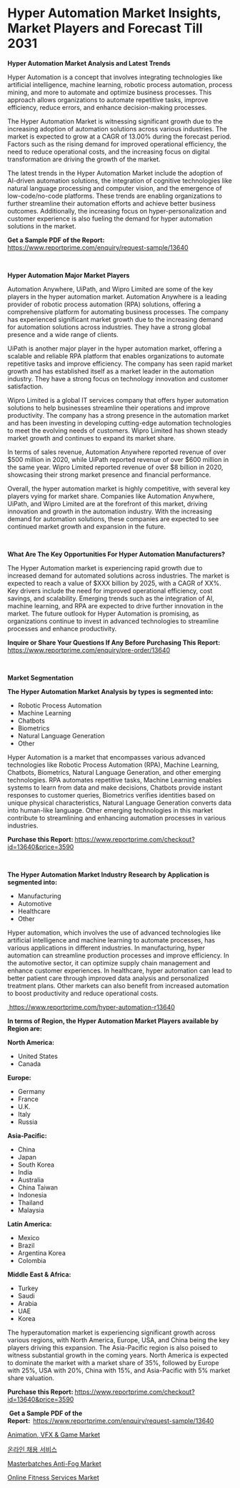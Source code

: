 <p><h1>Hyper Automation Market Insights, Market Players and Forecast Till 2031</h1></p><p><strong>Hyper Automation Market Analysis and Latest Trends</strong></p>
<p><p>Hyper Automation is a concept that involves integrating technologies like artificial intelligence, machine learning, robotic process automation, process mining, and more to automate and optimize business processes. This approach allows organizations to automate repetitive tasks, improve efficiency, reduce errors, and enhance decision-making processes.</p><p>The Hyper Automation Market is witnessing significant growth due to the increasing adoption of automation solutions across various industries. The market is expected to grow at a CAGR of 13.00% during the forecast period. Factors such as the rising demand for improved operational efficiency, the need to reduce operational costs, and the increasing focus on digital transformation are driving the growth of the market.</p><p>The latest trends in the Hyper Automation Market include the adoption of AI-driven automation solutions, the integration of cognitive technologies like natural language processing and computer vision, and the emergence of low-code/no-code platforms. These trends are enabling organizations to further streamline their automation efforts and achieve better business outcomes. Additionally, the increasing focus on hyper-personalization and customer experience is also fueling the demand for hyper automation solutions in the market.</p></p>
<p><strong>Get a Sample PDF of the Report:&nbsp;</strong> <a href="https://www.reportprime.com/enquiry/request-sample/13640">https://www.reportprime.com/enquiry/request-sample/13640</a></p>
<p>&nbsp;</p>
<p><strong>Hyper Automation Major Market Players</strong></p>
<p><p>Automation Anywhere, UiPath, and Wipro Limited are some of the key players in the hyper automation market. Automation Anywhere is a leading provider of robotic process automation (RPA) solutions, offering a comprehensive platform for automating business processes. The company has experienced significant market growth due to the increasing demand for automation solutions across industries. They have a strong global presence and a wide range of clients.</p><p>UiPath is another major player in the hyper automation market, offering a scalable and reliable RPA platform that enables organizations to automate repetitive tasks and improve efficiency. The company has seen rapid market growth and has established itself as a market leader in the automation industry. They have a strong focus on technology innovation and customer satisfaction.</p><p>Wipro Limited is a global IT services company that offers hyper automation solutions to help businesses streamline their operations and improve productivity. The company has a strong presence in the automation market and has been investing in developing cutting-edge automation technologies to meet the evolving needs of customers. Wipro Limited has shown steady market growth and continues to expand its market share.</p><p>In terms of sales revenue, Automation Anywhere reported revenue of over $500 million in 2020, while UiPath reported revenue of over $600 million in the same year. Wipro Limited reported revenue of over $8 billion in 2020, showcasing their strong market presence and financial performance.</p><p>Overall, the hyper automation market is highly competitive, with several key players vying for market share. Companies like Automation Anywhere, UiPath, and Wipro Limited are at the forefront of this market, driving innovation and growth in the automation industry. With the increasing demand for automation solutions, these companies are expected to see continued market growth and expansion in the future.</p></p>
<p>&nbsp;</p>
<p><strong>What Are The Key Opportunities For Hyper Automation Manufacturers?</strong></p>
<p><p>The Hyper Automation market is experiencing rapid growth due to increased demand for automated solutions across industries. The market is expected to reach a value of $XXX billion by 2025, with a CAGR of XX%. Key drivers include the need for improved operational efficiency, cost savings, and scalability. Emerging trends such as the integration of AI, machine learning, and RPA are expected to drive further innovation in the market. The future outlook for Hyper Automation is promising, as organizations continue to invest in advanced technologies to streamline processes and enhance productivity.</p></p>
<p><strong>Inquire or Share Your Questions If Any Before Purchasing This Report:</strong> <a href="https://www.reportprime.com/enquiry/pre-order/13640">https://www.reportprime.com/enquiry/pre-order/13640</a></p>
<p>&nbsp;</p>
<p><strong>Market Segmentation</strong></p>
<p><strong>The Hyper Automation Market Analysis by types is segmented into:</strong></p>
<p><ul><li>Robotic Process Automation</li><li>Machine Learning</li><li>Chatbots</li><li>Biometrics</li><li>Natural Language Generation</li><li>Other</li></ul></p>
<p><p>Hyper Automation is a market that encompasses various advanced technologies like Robotic Process Automation (RPA), Machine Learning, Chatbots, Biometrics, Natural Language Generation, and other emerging technologies. RPA automates repetitive tasks, Machine Learning enables systems to learn from data and make decisions, Chatbots provide instant responses to customer queries, Biometrics verifies identities based on unique physical characteristics, Natural Language Generation converts data into human-like language. Other emerging technologies in this market contribute to streamlining and enhancing automation processes in various industries.</p></p>
<p><strong>Purchase this Report:&nbsp;</strong><a href="https://www.reportprime.com/checkout?id=13640&price=3590">https://www.reportprime.com/checkout?id=13640&price=3590</a></p>
<p>&nbsp;</p>
<p><strong>The Hyper Automation Market Industry Research by Application is segmented into:</strong></p>
<p><ul><li>Manufacturing</li><li>Automotive</li><li>Healthcare</li><li>Other</li></ul></p>
<p><p>Hyper automation, which involves the use of advanced technologies like artificial intelligence and machine learning to automate processes, has various applications in different industries. In manufacturing, hyper automation can streamline production processes and improve efficiency. In the automotive sector, it can optimize supply chain management and enhance customer experiences. In healthcare, hyper automation can lead to better patient care through improved data analysis and personalized treatment plans. Other markets can also benefit from increased automation to boost productivity and reduce operational costs.</p></p>
<p><a href="https://www.reportprime.com/hyper-automation-r13640">&nbsp;https://www.reportprime.com/hyper-automation-r13640</a></p>
<p><strong>In terms of Region, the Hyper Automation Market Players available by Region are:</strong></p>
<p>
    <p> <strong> North America: </strong>
        <ul>
            <li>United States</li>
            <li>Canada</li>
        </ul>
        </p> 
    <p> <strong> Europe: </strong>
        <ul>
            <li>Germany</li>
            <li>France</li>
            <li>U.K.</li>
            <li>Italy</li>
            <li>Russia</li>
        </ul>
        </p> 
    <p> <strong> Asia-Pacific: </strong>
        <ul>
            <li>China</li>
            <li>Japan</li>
            <li>South Korea</li>
            <li>India</li>
            <li>Australia</li>
            <li>China Taiwan</li>
            <li>Indonesia</li>
            <li>Thailand</li>
            <li>Malaysia</li>
        </ul>
        </p> 
    <p> <strong> Latin America: </strong>
        <ul>
            <li>Mexico</li>
            <li>Brazil</li>
            <li>Argentina Korea</li>
            <li>Colombia</li>
        </ul>
        </p> 
    <p> <strong> Middle East & Africa: </strong>
        <ul>
            <li>Turkey</li>
            <li>Saudi</li>
            <li>Arabia</li>
            <li>UAE</li>
            <li>Korea</li>
        </ul>
    </p>
    </p>
<p><p>The hyperautomation market is experiencing significant growth across various regions, with North America, Europe, USA, and China being the key players driving this expansion. The Asia-Pacific region is also poised to witness substantial growth in the coming years. North America is expected to dominate the market with a market share of 35%, followed by Europe with 25%, USA with 20%, China with 15%, and Asia-Pacific with 5% market share valuation.</p></p>
<p><strong>Purchase this Report: </strong><a href="https://www.reportprime.com/checkout?id=13640&price=3590">https://www.reportprime.com/checkout?id=13640&price=3590</a></p>
<p>&nbsp;<strong>Get a Sample PDF of the Report:&nbsp;&nbsp;</strong><a href="https://www.reportprime.com/enquiry/request-sample/13640">https://www.reportprime.com/enquiry/request-sample/13640</a></p>
<p><strong></strong></p>
<p><p><a href="https://medium.com/@chloeconn57/global-animation-vfx-game-market-status-2024-2031-and-forecast-by-region-product-end-22014eb8e3fb">Animation, VFX & Game Market</a></p><p><a href="https://medium.com/@carmellalang1/%EC%98%A8%EB%9D%BC%EC%9D%B8-%EC%B1%84%EC%9A%A9-%EC%84%9C%EB%B9%84%EC%8A%A4-%EC%8B%9C%EC%9E%A5-%EB%B6%84%EC%84%9D-%EB%B3%B4%EA%B3%A0%EC%84%9C-2024%EB%85%84%EB%B6%80%ED%84%B0-2031%EB%85%84%EA%B9%8C%EC%A7%80-%EC%A7%80%EC%97%AD-%EC%9C%A0%ED%98%95-%EC%83%81%EC%8B%9C-%EC%98%A8%EB%9D%BC%EC%9D%B8-%EC%B1%84%EC%9A%A9-%ED%8C%8C%ED%8A%B8%ED%83%80%EC%9E%84-%EC%98%A8%EB%9D%BC%EC%9D%B8-%EC%B1%84%EC%9A%A9-%EB%B0%8F-%EC%9D%91%EC%9A%A9-%ED%94%84%EB%A1%9C%EA%B7%B8%EB%9E%A8-%EB%B9%84%EC%84%9C-%EC%82%AC%EB%AC%B4%EB%B3%B4%EC%A1%B0-%ED%9A%8C%EA%B3%84-%EC%9E%AC%EB%AC%B4-940d4211414d">온라인 채용 서비스</a></p><p><a href="https://medium.com/@joshavis90/masterbatches-anti-fog-market-size-growth-and-industry-analysis-by-market-segmentation-and-f89dba37c367">Masterbatches Anti-Fog Market</a></p><p><a href="https://github.com/luckyshygirl/Market-Research-Report-List-5/blob/main/online-fitness-services-market.md">Online Fitness Services Market</a></p></p>